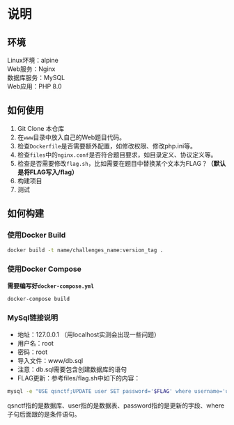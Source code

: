 # 说明
## 环境
Linux环境：alpine\
Web服务：Nginx\
数据库服务：MySQL\
Web应用：PHP 8.0

## 如何使用
1. Git Clone 本仓库
2. 在`www`目录中放入自己的Web题目代码。
3. 检查`Dockerfile`是否需要额外配置，如修改权限、修改php.ini等。
4. 检查`files`中的`nginx.conf`是否符合题目要求，如目录定义、协议定义等。
5. 检查是否需要修改`flag.sh`，比如需要在题目中替换某个文本为FLAG？**（默认是将FLAG写入/flag）**
6. 构建项目
7. 测试

## 如何构建

### 使用Docker Build
```bash
docker build -t name/challenges_name:version_tag .
```

### 使用Docker Compose
**需要编写好`docker-compose.yml`**
```bash
docker-compose build
```

### MySql链接说明
- 地址：127.0.0.1 （用localhost实测会出现一些问题）
- 用户名：root
- 密码：root
- 导入文件：www/db.sql
- 注意：db.sql需要包含创建数据库的语句
- FLAG更新：参考files/flag.sh中如下的内容：
```bash
mysql -e "USE qsnctf;UPDATE user SET password='$FLAG' where username='user'" -uroot -proot
```
qsnctf指的是数据库、user指的是数据表、password指的是更新的字段、where子句后面跟的是条件语句。